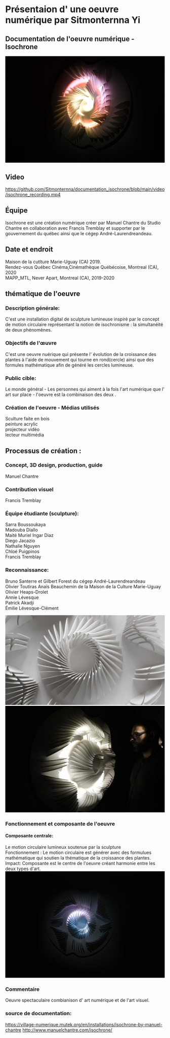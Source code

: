# Présentaion d' une oeuvre numérique par Sitmonternna Yi
## Documentation de l'oeuvre numérique - Isochrone
![alt text](https://github.com/Sitmonternna/documentation_isochrone/blob/main/img/isochrone_img.jpg)
## Video
https://github.com/Sitmonternna/documentation_isochrone/blob/main/video/isochrone_recording.mp4

## Équipe
Isochrone est une création numérique créer par Manuel Chantre du Studio Chantre en collaboration avec Francis 
Tremblay et supporter par le gouvernement du québec ainsi que le cégep André-Laurendreandeau.

## Date et endroit
Maison de la cutlture Marie-Uguay (CA) 2019.
<br>
Rendez-vous Québec Cinéma,Cinémathèque Québécoise, Montreal (CA), 2020
<br>
MAPP_MTL, Never Apart, Montreal (CA), 2019-2020

## thématique de l'oeuvre
### Description générale:
C'est une installation digital de sculpture lumineuse inspiré par le concept de motion circulaire représentant 
la notion de isochronisme : la simultanéité de deux phénomènes.
    
### Objectifs de l'œuvre
C'est une oeuvre nuérique qui présente l' évolution de la croissance des plantes à l'aide de mouvement qui 
tourne en rond(cercle) ainsi que des formules mathématique afin de généré les cercles lumineuse.
        
### Public cible: 
Le monde général - Les personnes qui aiment à la fois l'art numérique que l' art sur place - l'oeuvre est 
la combinaison des deux .
        
 ### Création de l'oeuvre - Médias utilisés
 Sculture faite en bois
<br>
peinture acrylic
<br>
 projecteur vidéo 
<br>
lecteur multimédia
    
## Processus de création :
### Concept, 3D design, production, guide 
 Manuel Chantre
 
### Contribution visuel 
 Francis Tremblay

### Équipe étudiante (sculpture):
 Sarra Boussoukaya
 <br>
 Madouba Diallo 
 <br>
 Maité Muriel Ingar Diaz 
 <br>
 Diego Jacazio
 <br>
 Nathalie Nguyen 
 <br>
 Chloé Puigpinos 
 <br>
 Francis Tremblay
 
### Reconnaissance: 
 Bruno Santerre et Gilbert Forest du cégep André-Laurendreandeau
 <br>
 Olivier Toutiras Anaïs Beauchemin de la Maison de la Culture Marie-Uguay
 <br>
 Olivier Heaps-Drolet
 <br>
 Annie Lévesque 
 <br>
 Patrick Akadji 
 <br>
 Émilie Lévesque-Clément
 
![alt text](https://github.com/Sitmonternna/documentation_isochrone/blob/main/img/isochrone_sculpture.jpg)
<br>
![alt text](https://github.com/Sitmonternna/documentation_isochrone/blob/main/img/isochrone_sculpture_cote.jpg)

  ### Fonctionnement et composante de l'oeuvre
 
  #### Composante centrale:
  Le motion circulaire lumineux soutenue par la sculpture
  <br>
  Fonctionnement : Le motion circulaire est générer avec des formulues mathématique qui soutien la thématique 
  de la croissance des plantes.
  <br>
  Impact:
  Composante est le centre de l'oeuvre créant harmonie entre les deux types d'art.
  <br>
   ![alt text](https://github.com/Sitmonternna/documentation_isochrone/blob/main/img/isochrone_img_face_loin.jpg)
   <br>
  ### Commentaire
  Oeuvre spectaculaire combianison d' art numérique et de l'art visuel. 
  
  ### source de documentation:
  https://village-numerique.mutek.org/en/installations/isochrone-by-manuel-chantre
  http://www.manuelchantre.com/isochrone/
